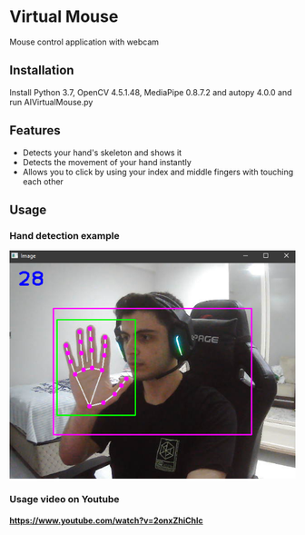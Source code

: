 # Virtual Mouse
Mouse control application with webcam

## Installation

Install Python 3.7, OpenCV 4.5.1.48, MediaPipe 0.8.7.2 and autopy 4.0.0 and run AIVirtualMouse.py

## Features

- Detects your hand's skeleton and shows it
- Detects the movement of your hand instantly
- Allows you to click by using your index and middle fingers with touching each other


## Usage

### Hand detection example
![Hand detection example](/Screenshots/1.png?raw=true "Hand detection example")

### Usage video on Youtube
#### https://www.youtube.com/watch?v=2onxZhiChIc 
